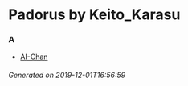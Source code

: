 # Padorus by Keito_Karasu

### A
* [AI-Chan](https://github.com/shadow578/Project-Padoru/blob/master/table-of-contents/characters/AIChan.md)

###### Generated on 2019-12-01T16:56:59
